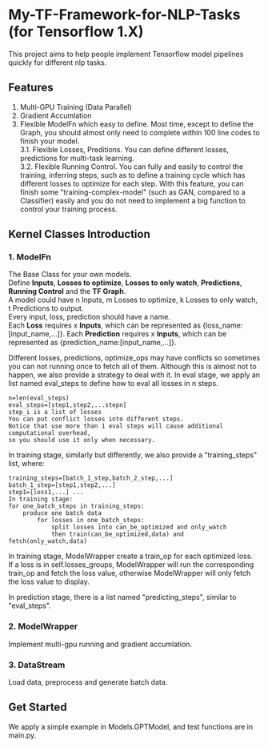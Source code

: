 # My-TF-Framework-for-NLP-Tasks (for Tensorflow 1.X)
This project aims to help people implement Tensorflow model 
pipelines quickly for different nlp tasks.

## Features
1. Multi-GPU Training (Data Parallel)
2. Gradient Accumlation  
3. Flexible ModelFn which easy to define. Most time, except to define the Graph, you should almost only need to complete within 100 line codes to finish your model.  
3.1. Flexible Losses, Preditions. You can define different losses, predictions for multi-task learning.  
3.2. Flexible Running Control. You can fully and easily to control the training, inferring steps, such as to define a training cycle which has different losses to optimize for each step.
With this feature, you can finish some "training-complex-model" (such as GAN, compared to a Classifier) easily and you do not need to implement a big function to control your training process.

## Kernel Classes Introduction
### 1. ModelFn  
The Base Class for your own models.  
Define **Inputs**, **Losses to optimize**, **Losses to only watch**, **Predictions**, **Running Control** and the **TF Graph**.  
A model could have n Inputs, m Losses to optimize, k Losses to only watch, t Predictions to output.  
Every input, loss, prediction should have a name.  
Each **Loss** requires x **Inputs**, which can be represented as {loss_name:[input_name,...]}.
Each **Prediction** requires x **Inputs**, which can be represented as {prediction_name:[input_name,...]}.  

Different losses, predictions, optimize_ops may have conflicts so sometimes you can not running once to fetch all of them.
Although this is almost not to happen, we also provide a strategy to deal with it.
In eval stage, we apply an list named eval_steps to define how to eval all losses in n steps.
    
    n=len(eval_steps)
    eval_steps=[step1,step2,...stepn]
    step_i is a list of losses
    You can put conflict losses into different steps.
    Notice that use more than 1 eval steps will cause additional computational overhead,
    so you should use it only when necessary.
In training stage, similarly but differently, we also provide a "training_steps" list, where:  
                
    training_steps=[batch_1_step,batch_2_step,...]
    batch_1_step=[step1,step2,...]
    step1=[loss1,...] ...
    In training stage:
    for one_batch_steps in training_steps:
        produce one batch data
            for losses in one_batch_steps:
                split losses into can_be_optimized and only_watch
                then train(can_be_optimized,data) and fetch(only_watch,data)
In training stage, ModelWrapper create a train_op for each optimized loss.  
If a loss is in self.losses_groups, ModelWrapper will run the corresponding train_op 
and fetch the loss value, otherwise ModelWrapper will only fetch the loss value to display.  

In prediction stage, there is a list named "predicting_steps", similar to "eval_steps".

### 2. ModelWrapper
Implement multi-gpu running and gradient accumlation. 

### 3. DataStream
Load data, preprocess and generate batch data.

## Get Started
We apply a simple example in Models.GPTModel, and test functions are in main.py.  

